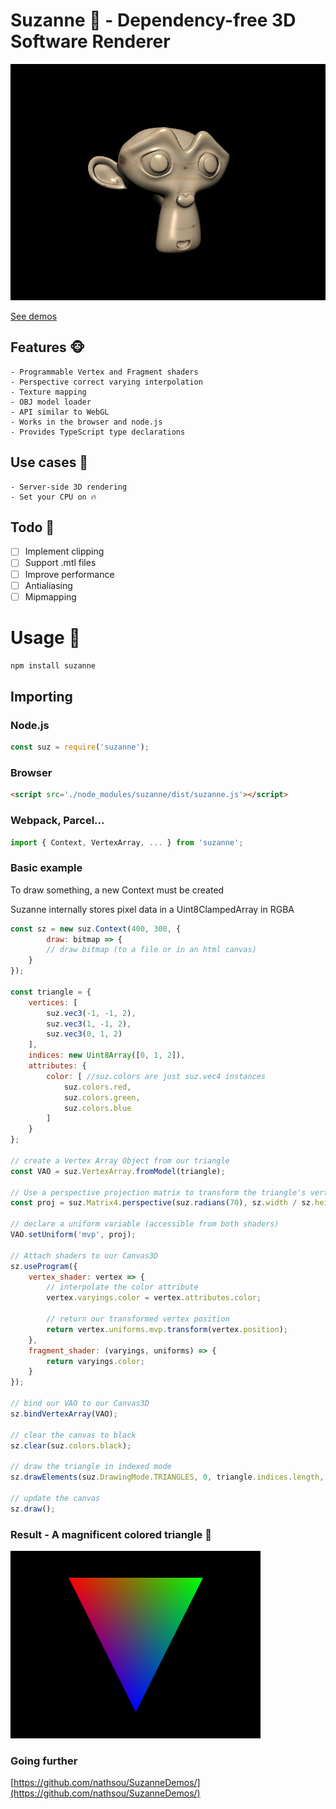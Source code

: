 
# Suzanne 🐒 - Dependency-free 3D Software Renderer

![Wooden Suzanne](res/wooden_suzanne.png)

[See demos](https://github.com/nathsou/SuzanneDemos/)

## Features 🐵

    - Programmable Vertex and Fragment shaders
    - Perspective correct varying interpolation
    - Texture mapping
    - OBJ model loader
    - API similar to WebGL
    - Works in the browser and node.js
    - Provides TypeScript type declarations

## Use cases 🙈

    - Server-side 3D rendering
    - Set your CPU on 🔥

## Todo 🙊

- [ ] Implement clipping
- [ ] Support .mtl files
- [ ] Improve performance
- [ ] Antialiasing
- [ ] Mipmapping

# Usage 🍌

```bash
npm install suzanne
```

## Importing

### Node.js

```javascript
const suz = require('suzanne');
```

### Browser

```html
<script src='./node_modules/suzanne/dist/suzanne.js'></script>
```

### Webpack, Parcel...

```javascript
import { Context, VertexArray, ... } from 'suzanne';
```

### Basic example

To draw something, a new Context must be created

Suzanne internally stores pixel data in a Uint8ClampedArray in RGBA

```javascript
const sz = new suz.Context(400, 300, {
        draw: bitmap => {
        // draw bitmap (to a file or in an html canvas)
    }
});

const triangle = {
    vertices: [
        suz.vec3(-1, -1, 2),
        suz.vec3(1, -1, 2),
        suz.vec3(0, 1, 2)
    ],
    indices: new Uint8Array([0, 1, 2]),
    attributes: {
        color: [ //suz.colors are just suz.vec4 instances
            suz.colors.red,
            suz.colors.green,
            suz.colors.blue
        ]
    }
};

// create a Vertex Array Object from our triangle
const VAO = suz.VertexArray.fromModel(triangle);

// Use a perspective projection matrix to transform the triangle's vertices
const proj = suz.Matrix4.perspective(suz.radians(70), sz.width / sz.height, 0.1, 1000);

// declare a uniform variable (accessible from both shaders)
VAO.setUniform('mvp', proj);

// Attach shaders to our Canvas3D
sz.useProgram({
    vertex_shader: vertex => {
        // interpolate the color attribute
        vertex.varyings.color = vertex.attributes.color;

        // return our transformed vertex position
        return vertex.uniforms.mvp.transform(vertex.position);
    },
    fragment_shader: (varyings, uniforms) => {
        return varyings.color;
    }
});

// bind our VAO to our Canvas3D
sz.bindVertexArray(VAO);

// clear the canvas to black
sz.clear(suz.colors.black);

// draw the triangle in indexed mode
sz.drawElements(suz.DrawingMode.TRIANGLES, 0, triangle.indices.length, 0);

// update the canvas
sz.draw();
```

### Result - A magnificent colored triangle 🔻

![Colored triangle](res/tri.png)

### Going further


[https://github.com/nathsou/SuzanneDemos/](https://github.com/nathsou/SuzanneDemos/)